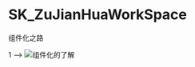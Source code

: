 # SK_ZuJianHuaWorkSpace
组件化之路

1  --> ![组件化的了解](https://github.com/AlexanderYeah/SK_ZuJianHuaWorkSpace/tree/master/1%20%E7%BB%84%E4%BB%B6%E5%8C%96%E7%9A%84%E4%BA%86%E8%A7%A3)
